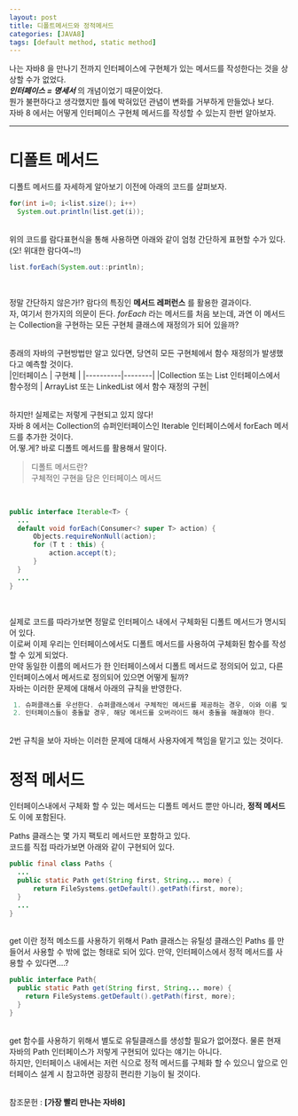 ```yaml
---
layout: post
title: 디폴트메서드와 정적메서드
categories: [JAVA8]
tags: [default method, static method]
---
```


나는 자바8 을 만나기 전까지 인터페이스에 구현체가 있는 메서드를 작성한다는 것을 상상할 수가 없었다.<br>
***인터페이스 = 명세서*** 의 개념이었기 때문이었다.<br>
뭔가 불편하다고 생각했지만 틀에 박혀있던 관념이 변화를 거부하게 만들었나 보다.<br>
자바 8 에서는 어떻게 인터페이스 구현체 메서드를 작성할 수 있는지 한번 알아보자.<br>

----

# 디폴트 메서드
디폴트 메서드를 자세하게 알아보기 이전에 아래의 코드를 살펴보자.<br>

~~~java
for(int i=0; i<list.size(); i++)
  System.out.println(list.get(i));
~~~
<br>
위의 코드를 람다표현식을 통해 사용하면 아래와 같이 엄청 간단하게 표현할 수가 있다.<br>
(오! 위대한 람다여~!!)<br>

~~~JAVA
list.forEach(System.out::println);
~~~
<br>

정말 간단하지 않은가!? 람다의 특징인 **메서드 레퍼런스** 를 활용한 결과이다.<br>
자, 여기서 한가지의 의문이 든다. *forEach* 라는 메서드를 처음 보는데, 과연 이 메서드는 Collection을 구현하는 모든 구현체 클래스에 재정의가 되어 있을까?<br><br>

종래의 자바의 구현방법만 알고 있다면, 당연히 모든 구현체에서 함수 재정의가 발생했다고 예측할 것이다.<br>
|인터페이스 | 구현체 |
|----------|--------|
|Collection 또는 List 인터페이스에서 함수정의 | ArrayList 또는 LinkedList 에서 함수 재정의 구현|

<br>
하지만! 실제로는 저렇게 구현되고 있지 않다!<br>
자바 8 에서는 Collection의 슈퍼인터페이스인 Iterable 인터페이스에서 forEach 메서드를 추가한 것이다.<br> 어.떻.게? 바로 디폴트 메서드를 활용해서 말이다.<br>


>디폴트 메서드란?  
구체적인 구현을 담은 인터페이스 메서드

<br>

~~~JAVA
public interface Iterable<T> {
  ...
  default void forEach(Consumer<? super T> action) {
      Objects.requireNonNull(action);
      for (T t : this) {
          action.accept(t);
      }
  }
  ...
}
~~~
<br>

실제로 코드를 따라가보면 정말로 인터페이스 내에서 구체화된 디폴트 메서드가 명시되어 있다.<br>
이로써 이제 우리는 인터페이스에서도 디폴트 메서드를 사용하여 구체화된 함수를 작성할 수 있게 되었다.<br>
만약 동일한 이름의 메서드가 한 인터페이스에서 디폴트 메서드로 정의되어 있고, 다른 인터페이스에서 메서드로 정의되어 있으면 어떻게 될까?<br>
자바는 이러한 문제에 대해서 아래의 규칙을 반영한다.

~~~JAVA
 1. 슈퍼클래스를 우선한다. 슈퍼클래스에서 구체적인 메서드를 제공하는 경우, 이와 이름 및 파라미터 타입이 같은 디폴트 메서드는 단순히 무시된다.<br>
 2. 인터페이스들이 충돌할 경우, 해당 메서드를 오버라이드 해서 충돌을 해결해야 한다.
~~~

<br>
2번 규칙을 보아 자바는 이러한 문제에 대해서 사용자에게 책임을 맡기고 있는 것이다.

# 정적 메서드
인터페이스내에서 구체화 할 수 있는 메서드는 디폴트 메서드 뿐만 아니라, **정적 메서드** 도 이에 포함된다.<br>

Paths 클래스는 몇 가지 팩토리 메서드만 포함하고 있다. <br>
코드를 직접 따라가보면 아래와 같이 구현되어 있다.<br>

~~~JAVA
public final class Paths {
  ...
  public static Path get(String first, String... more) {
      return FileSystems.getDefault().getPath(first, more);
  }
  ...
}
~~~

<br>
get 이란 정적 메소드를 사용하기 위해서 Path 클래스는 유틸성 클래스인 Paths 를 만들어서 사용할 수 밖에 없는 형태로 되어 있다. 만약, 인터페이스에서 정적 메서드를 사용할 수 있다면....?<br>

~~~JAVA
public interface Path{
  public static Path get(String first, String... more) {
    return FileSystems.getDefault().getPath(first, more);
  }
}
~~~

<br>
get 함수를 사용하기 위해서 별도로 유틸클래스를 생성할 필요가 없어졌다. 물론 현재 자바의 Path 인터페이스가 저렇게 구현되어 있다는 얘기는 아니다.<br>
하지만, 인터페이스 내에서는 저런 식으로 정적 메서드를 구체화 할 수 있으니 앞으로 인터페이스 설계 시 참고하면 굉장히 편리한 기능이 될 것이다.<br><br>

참조문헌 : **[가장 빨리 만나는 자바8]**
